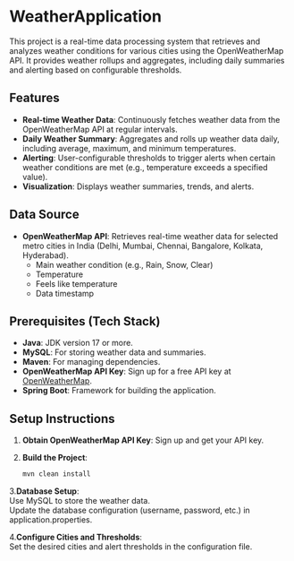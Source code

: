 # WeatherApplication

This project is a real-time data processing system that retrieves and analyzes weather conditions for various cities using the OpenWeatherMap API. It provides weather rollups and aggregates, including daily summaries and alerting based on configurable thresholds.

## Features
- **Real-time Weather Data**: Continuously fetches weather data from the OpenWeatherMap API at regular intervals.
- **Daily Weather Summary**: Aggregates and rolls up weather data daily, including average, maximum, and minimum temperatures.
- **Alerting**: User-configurable thresholds to trigger alerts when certain weather conditions are met (e.g., temperature exceeds a specified value).
- **Visualization**: Displays weather summaries, trends, and alerts.

## Data Source
- **OpenWeatherMap API**: Retrieves real-time weather data for selected metro cities in India (Delhi, Mumbai, Chennai, Bangalore, Kolkata, Hyderabad).
  - Main weather condition (e.g., Rain, Snow, Clear)
  - Temperature
  - Feels like temperature
  - Data timestamp 

## Prerequisites (Tech Stack)
- **Java**: JDK version 17 or more.
- **MySQL**: For storing weather data and summaries.
- **Maven**: For managing dependencies.
- **OpenWeatherMap API Key**: Sign up for a free API key at [OpenWeatherMap](https://openweathermap.org/api).
- **Spring Boot**: Framework for building the application.

## Setup Instructions
1. **Obtain OpenWeatherMap API Key**: Sign up and get your API key.
  
2. **Build the Project**: 
   ```bash
   mvn clean install
3.**Database Setup**:<br>
Use MySQL to store the weather data.<br>
Update the database configuration (username, password, etc.) in application.properties.<br>

4.**Configure Cities and Thresholds**:<br>
Set the desired cities and alert thresholds in the configuration file.
